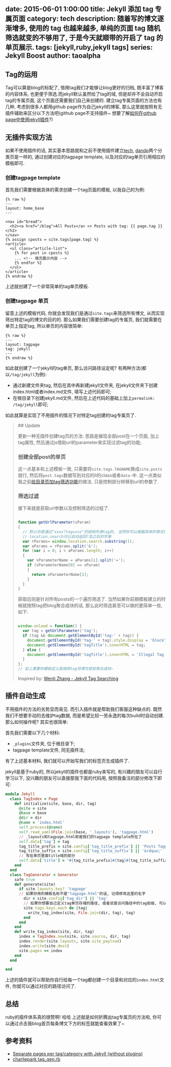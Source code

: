 date: 2015-06-01 1:00:00
title: Jekyll 添加 tag 专属页面
category: tech 
description: 随着写的博文逐渐增多, 使用的 tag 也越来越多, 单纯的页面 tag 随机筛选就变的不够用了, 于是今天就顺带的开启了 tag 的单页展示.
tags: [jekyll,ruby,jekyll tags] 
series: Jekyll Boost
author: taoalpha
---

## Tag的运用

Tag可以算是blog的标配了, 借用tag我们才能够让blog更好的归档, 既丰富了博客的内容体系, 也更便于筛选.而jekyll默认虽然给了tag的域, 但是却并不会自动开启tag的专属页面, 这个页面还需要我们自己来创建的. 建立tag专属页面的方法也有几种, 考虑到很多人都用github page作为自己jekyll的博客, 那么这里就按照有无插件辅助来区分以下方法吧(github page不支持插件~ 想要了解<a href="{% post_path tech-use-jekyll-plugin-with-github-page %}">如何在github page中使用jekyll插件</a>?)


## 无插件实现方法

如果不使用插件的话, 其实基本思路就和之前不使用插件建立[tech](/blog/tech), [dandp](/blog/dandp)两个分类页是一样的, 通过创建对应的tagpage template, 以及对应的tag单页引用相应的模板即可.

### 创建tagpage template

首先我们需要根据具体的需求创建一个tag页面的模板, 以我自己的为例:

``` liquid
{% raw %}
---
layout: home_base
---

<nav id="bread">
  <h2><a href="/blog">All Posts</a> >> Posts with tag: {{ page.tag }}</h2>
</nav>
{% assign cposts = site.tags[page.tag] %}
<article>
  <ul class="article-list">
    {% for post in cposts %}
    ... <!-- 填充展示内容 -->
    {% endfor %}
  </ul>
</article>
{% endraw %}
```

上述就创建了一个非常简单的tag单页模板.

### 创建tagpage 单页

留意上述的模板代码, 你就会发现我们是通过`site.tags`来筛选所有博文, 从而实现筛出特定tag的博文的目的的. 那么如果我们需要创建tag的专属页, 我们就需要在单页上指定tag, 所以单页的内容很简单:

``` liquid
{% raw %}
---
layout: tagpage
tag: jekyll
---
{% endraw %}
```

如此就创建了一个jekyll的tag单页, 那么访问路径设定呢? 有两种方法(都以`/tag/jekyll`为例):

- 通过新建文件夹tag, 然后在其中再新建jekyll文件夹, 在jekyll文件夹下创建index.html或者index.md文件, 填写上述代码即可;
- 在根目录下创建jekyll.md文件, 然后在上述代码的基础上加上`permalink: /tag/jekyll`即可;

如此就算是实现了不用插件的情况下对特定tag创建的tag专属页了.

<blockquote class="special update" markdown="1" data-flag="gotsomeupdateshere">
## Update

更新一种无插件创建tag页的方法: 思路是展现全部post在一个页面, 加上tag属性, 然后通过js借助url的parameter来实现过滤tag的功能;

### 创建全部post的单页

这一点基本和上述模板一致, 只需要将`site.tags.TAGNAME`换成`site.posts`就行, 然后将`post.tags`数据写到对应的li的class或者`data-`中. 这一点类似我之前<a href="{% post_path tech-jekyll-tips-2 %}">给目录页加tag筛选功能</a>的做法. 只是控制部分转移到url的参数了.


### 筛选过滤

接下来就是获取url参数以及控制筛选的过程了.

``` javascript

function getUrlParameter(sParam)
{
  // 默认你是通过"xxxx?tag=xxx"的结构传递tag的, 当然你可以根据具体的情况(比如#)修改
  // location.search可以自动返回?及之后的字串
  var rParams= window.location.search.substring(1);
  var aParams = rParams.split('&');
  for (var i = 0; i < aParams.length; i++) 
  {
    var sParameterName = aParams[i].split('=');
    if (sParameterName[0] == sParam) 
    {
      return sParameterName[1];
    }
  }
} 

```

获取后则是针对所有posts的一个遍历筛选了. 当然如果你前期模板建立的时候就按照tag把blog聚合成块的话, 那么此时筛选甚至可以做的更简单一些, 如下:

``` javascript

window.onload = function() {
  var tag = getUrlParameter('tag');
  if (tag && document.getElementById('tag-' + tag)) {
    document.getElementById('tag-' + tag).style.display = 'block';
    document.getElementById('tagTitle').innerHTML = tag;
  } else {
    document.getElementById('tagTitle').innerHTML = 'Illegal Tag Query';
  }
};
// 如上需要你模板定义是按照tag将博文提前聚合成块~

```

Inspired by: [Wenli Zhang - Jekyll Tag Searching ](http://zhangwenli.com/blog/2014/05/18/jekyll-tag-searching/)

</blockquote>

## 插件自动生成

不用插件的方法的劣势显而易见. 而引入插件就是帮助我们客服这种缺点的. 既然我们不想要手动的去维护tag数据, 而是希望比较一劳永逸的每次build时自动创建. 那么如何操作呢? 其实也很简单:

首先我们需要以下几个材料:

- `_plugins`文件夹, 位于根目录下;
- tagpage template文件, 同无插件法;

有了上述基本材料, 我们就可以开始写我们的标签页生成插件了.

jekyll是基于ruby的, 所以jekyll的插件也都是ruby来写的, 有兴趣的朋友可以自行学习以下, 没兴趣的朋友可以直接那我下面的代码用, 按照我备注的部分修改下即可:
``` ruby
module Jekyll
  class TagIndex < Page
    def initialize(site, base, dir, tag)
      @site = site
      @base = base
      @dir = dir
      @name = 'index.html'
      self.process(@name)
      self.read_yaml(File.join(base, '_layouts'), 'tagpage.html')
      // _layouts和tagpage.html即是我们的tagpage template所在了
      self.data['tag'] = tag
      tag_title_prefix = site.config['tag_title_prefix'] || 'Posts Tagged &ldquo;'
      tag_title_suffix = site.config['tag_title_suffix'] || '&rdquo;'
      // 写在单页里面title域的部分
      self.data['title'] = "#{tag_title_prefix}#{tag}#{tag_title_suffix}"
    end
  end
  class TagGenerator < Generator
    safe true
    def generate(site)
      if site.layouts.key? 'tagpage'
      // 如果你用的模板名称不是"tagpage.html"的话, 记得修改这里的名字
        dir = site.config['tag_dir'] || 'tag'
        // 如果你想要自己定义tag单页存储的路径, 或者说是访问路径中的tag前缀, 可以在config里面设定 tag_dir 的值, 或者是直接改这里也行~
        site.tags.keys.each do |tag|
          write_tag_index(site, File.join(dir, tag), tag)
        end
      end
    end
    def write_tag_index(site, dir, tag)
      index = TagIndex.new(site, site.source, dir, tag)
      index.render(site.layouts, site.site_payload)
      index.write(site.dest)
      site.pages << index
    end
  end

end
```

上述的插件就可以帮助你自行给每一个tag都创建一个目录和对应的`index.html`文件, 你就可以通过对应的路径访问了.

## 总结

ruby的插件体系真的很赞啊! 哈哈 上述就是如何折腾出tag专属页的方法啦, 你可以通过点击我blog首页每条博文下方的标签就能查看效果了~

## 参考资料

- [Separate pages per tag/category with Jekyll (without plugins)](http://christianspecht.de/2014/10/25/separate-pages-per-tag-category-with-jekyll-without-plugins/)
- [charliepark tag_gen.rb](https://github.com/charliepark/charliepark.github.com/blob/master/_plugins/tag_gen.rb)

